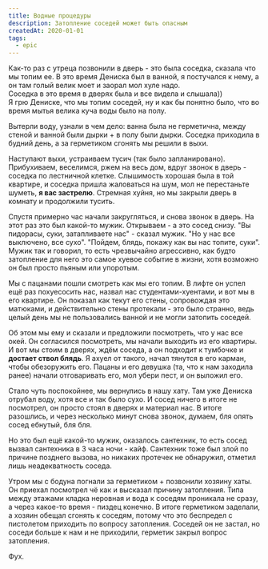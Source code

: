 ```yaml
---
title: Водные процедуры
description: Затопление соседей может быть опасным
createdAt: 2020-01-01
tags:
  - epic  
---
```


Как-то раз с утреца позвонили в дверь - это была соседка, сказала что мы топим ее. В это время Дениска был в ванной, я
постучался к нему, а он там голый велик моет и заорал мол хуле надо.<br>
Соседка в это время в дверях была и все видела и слышала))<br>
Я грю Дениске, что мы топим соседей, ну и как бы понятно было, что во время мытья велика куча воды было на полу.

<!--more-->

Вытерли воду, узнали в чем дело: ванна была не герметична, между стеной и ванной были дырки + в полу были дырки. Соседка
приходила в будний день, а за герметиком сгонять мы решили в выхи.

Наступают выхи, устраиваем тусич (так было запланировано). Прибухиваем, веселимся, ржем на весь дом, вдруг звонок в
дверь - соседка по лестничной клетке. Слышимость хорошая была в той квартире, и соседка пришла жаловаться на шум, мол не
перестаньте шуметь, <b>я вас застрелю</b>. Стремная хуйня, но мы закрыли дверь в комнату и продолжили тусить.

Спустя примерно час начали закругляться, и снова звонок в дверь. На этот раз это был какой-то мужик. Открываем - а это
сосед снизу.
"Вы пидорасы, суки, затапливаете нас" - сказал мужик.
"Но у нас все выключено, все сухо".
"Пойдем, блядь, покажу как вы нас топите, суки". Мужик так и говорил, то есть чрезвычайно агрессивно, как будто
затопление для него это самое хуевое событие в жизни, хотя возможно он был просто пьяным или упоротым.

Мы с пацанами пошли смотреть как мы его топим. В лифте он успел ещё раз похуесосить нас, назвал нас студентами-хуентами,
и вот мы в его квартире. Он показал как текут его стены, сопровождая это матюками, и действительно стены протекали - это
было странно, ведь целый день мы не пользовались ванной и не могли затопить соседей.

Об этом мы ему и сказали и предложили посмотреть, что у нас все окей. Он согласился посмотреть, мы начали выходить из
его квартиры. И вот мы стоим в дверях, ждём соседа, а он подходит к тумбочке и <b>достает ствол блядь</b>. Я ахуел от
такого, начал тянутся в его карман, чтобы обезоружить его. Пацаны и его девушка (та, что к нам заходила ранее) начали
отговаривать его, мол убери пест, и он выложил его.

Стало чуть поспокойнее, мы вернулись в нашу хату. Там уже Дениска отрубал воду, хотя все и так было сухо. И сосед ничего
в итоге не посмотрел, он просто стоял в дверях и материал нас. В итоге разошлись, и через несколько минут снова звонок,
думаем, бля опять сосед ебнутый, бля бля.

Но это был ещё какой-то мужик, оказалось сантехник, то есть сосед вызвал сантехника в 3 часа ночи - кайф. Сантехник тоже
был злой по причине позднего вызова, но никаких протечек не обнаружил, отметил лишь неадекватность соседа.

Утром мы с бодуна погнали за герметиком + позвонили хозяину хаты. Он приехал посмотрел чё как и высказал причину
затопления. Типа между этажами кладка неровная и вода к соседям проникала не сразу, а через какое-то время - пиздец
конечно. В итоге герметиком заделали, а хозяин обещал сгонять к соседям, потому что это беспредел с пистолетом приходить
по вопросу затопления. Соседей он не застал, но соседи больше к нам и не приходили, герметик закрыл вопрос затопления.

Фух.
